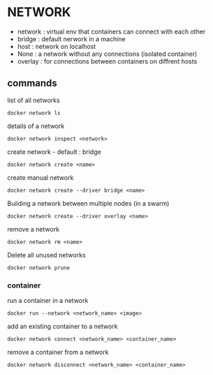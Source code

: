 # NETWORK

- network : virtual env that containers can connect with each other
- bridge : default nerwork in a machine
- host : network on localhost
- None : a network without any connections (isolated container)
- overlay : for connections between containers on diffrent hosts

## commands

list of all networks

    docker network ls
details of a network

    docker network inspect <network>
create network - default : bridge 

    docker network create <name>
create manual network 

    docker network create --driver bridge <name>
Building a network between multiple nodes (in a swarm)

    docker network create --driver overlay <name>
remove a network

    docker network rm <name>
Delete all unused networks

    docker network prune

### container

run a container in a network

    docker run --network <network_name> <image>
add an existing container to a network 

    docker network connect <network_name> <container_name>
remove a container from a network

    docker network disconnect <network_name> <container_name>
